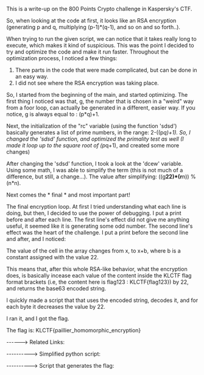 This is a write-up on the 800 Points Crypto challenge in Kaspersky's CTF.

So, when looking at the code at first, it looks like an RSA encryption (generating p and q, multiplying (p-1)*(q-1), and so on and so forth..).

When trying to run the given script, we can notice that it takes really long to execute, which makes it kind of suspicious.
This was the point I decided to try and optimize the code and make it run faster.
Throughout the optimization process, I noticed a few things:
1) There parts in the code that were made complicated, but can be done in an easy way.
2) I did not see where the RSA encryption was taking place.

So, I started from the beginning of the main, and started optimizing.
The first thing I noticed was that, g, the number that is chosen in a "weird" way from a foor loop, can actually be generated in a 
different, easier way.
If you notice, g is always equal to : (p*q)+1.

Next, the initialization of the "rc" variable (using the function 'sdsd') basically generates a list of prime numbers,
in the range: 2-((p*q)+1).
So, I changed the 'sdsd' function, and optimized the primality test as well (I made it loop up to the square root of (p*q+1), and 
created some more changes)

After changing the 'sdsd' function, I took a look at the 'dcew' variable.
Using some math, I was able to simplify the term (this is not much of a difference, but still, a change...).
The value after simplifying: ((g**22)*(r**n)) % (n*n).

Next comes the * final * and most important part!

The final encryption loop.
At first I tried understanding what each line is doing, but then, I decided to use the power of debugging.
I put a print before and after each line.
The first line's effect did not give me anything useful, it seemed like it is generating some odd number.
The second line's effect was the heart of the challenge.
I put a print before the second line and after, and I noticed:

The value of the cell in the array changes from x, to x+b, where b is a constant assigned with the value 22.

This means that, after this whole RSA-like behavior, what the encryption does, is basically incease each value of the content inside the
KLCTF flag format brackets (i.e, the content here is flag123 : KLCTF{flag123}) by 22, and returns the base63 encoded string.

I quickly made a script that that uses the encoded string, decodes it, and for each byte it decreases the value by 22.

I ran it, and I got the flag.

The flag is: KLCTF{paillier_homomorphic_encryption}


------> Related Links:

----------> Simplified python script: 

----------> Script that generates the flag:

